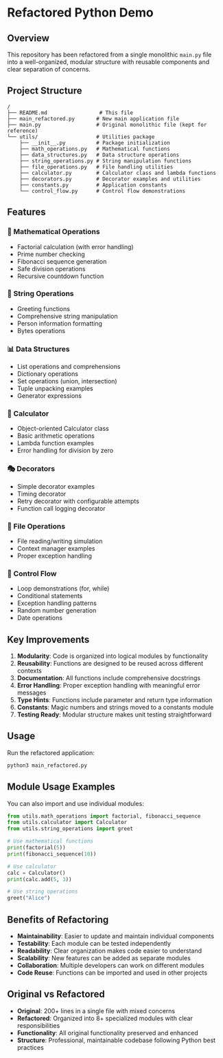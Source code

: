 # Refactored Python Demo

## Overview

This repository has been refactored from a single monolithic `main.py` file into a well-organized, modular structure with reusable components and clear separation of concerns.

## Project Structure

```
/
├── README.md                 # This file
├── main_refactored.py       # New main application file
├── main.py                  # Original monolithic file (kept for reference)
└── utils/                   # Utilities package
    ├── __init__.py          # Package initialization
    ├── math_operations.py   # Mathematical functions
    ├── data_structures.py   # Data structure operations
    ├── string_operations.py # String manipulation functions
    ├── file_operations.py   # File handling utilities
    ├── calculator.py        # Calculator class and lambda functions
    ├── decorators.py        # Decorator examples and utilities
    ├── constants.py         # Application constants
    └── control_flow.py      # Control flow demonstrations
```

## Features

### 🔢 Mathematical Operations
- Factorial calculation (with error handling)
- Prime number checking
- Fibonacci sequence generation
- Safe division operations
- Recursive countdown function

### 📝 String Operations
- Greeting functions
- Comprehensive string manipulation
- Person information formatting
- Bytes operations

### 📊 Data Structures
- List operations and comprehensions
- Dictionary operations
- Set operations (union, intersection)
- Tuple unpacking examples
- Generator expressions

### 🧮 Calculator
- Object-oriented Calculator class
- Basic arithmetic operations
- Lambda function examples
- Error handling for division by zero

### 🎭 Decorators
- Simple decorator examples
- Timing decorator
- Retry decorator with configurable attempts
- Function call logging decorator

### 📁 File Operations
- File reading/writing simulation
- Context manager examples
- Proper exception handling

### 🔄 Control Flow
- Loop demonstrations (for, while)
- Conditional statements
- Exception handling patterns
- Random number generation
- Date operations

## Key Improvements

1. **Modularity**: Code is organized into logical modules by functionality
2. **Reusability**: Functions are designed to be reused across different contexts
3. **Documentation**: All functions include comprehensive docstrings
4. **Error Handling**: Proper exception handling with meaningful error messages
5. **Type Hints**: Functions include parameter and return type information
6. **Constants**: Magic numbers and strings moved to a constants module
7. **Testing Ready**: Modular structure makes unit testing straightforward

## Usage

Run the refactored application:

```bash
python3 main_refactored.py
```

## Module Usage Examples

You can also import and use individual modules:

```python
from utils.math_operations import factorial, fibonacci_sequence
from utils.calculator import Calculator
from utils.string_operations import greet

# Use mathematical functions
print(factorial(5))
print(fibonacci_sequence(10))

# Use calculator
calc = Calculator()
print(calc.add(5, 3))

# Use string operations
greet("Alice")
```

## Benefits of Refactoring

- **Maintainability**: Easier to update and maintain individual components
- **Testability**: Each module can be tested independently
- **Readability**: Clear organization makes code easier to understand
- **Scalability**: New features can be added as separate modules
- **Collaboration**: Multiple developers can work on different modules
- **Code Reuse**: Functions can be imported and used in other projects

## Original vs Refactored

- **Original**: 200+ lines in a single file with mixed concerns
- **Refactored**: Organized into 8+ specialized modules with clear responsibilities
- **Functionality**: All original functionality preserved and enhanced
- **Structure**: Professional, maintainable codebase following Python best practices
